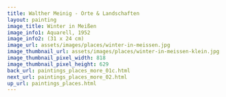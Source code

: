 ```yaml
---
title: Walther Meinig - Orte & Landschaften
layout: painting
image_title: Winter in Meißen
image_info1: Aquarell, 1952
image_info2: (31 x 24 cm)
image_url: assets/images/places/winter-in-meissen.jpg
image_thumbnail_url: assets/images/places/winter-in-meissen-klein.jpg
image_thumbnail_pixel_width: 818
image_thumbnail_pixel_height: 629
back_url: paintings_places_more_01c.html
next_url: paintings_places_more_02.html
up_url: paintings_places.html
---
```


